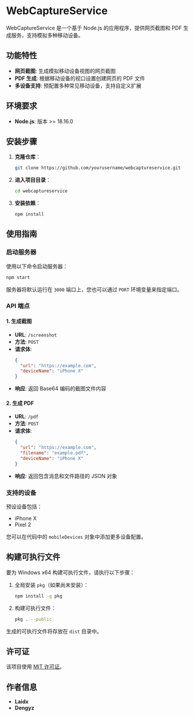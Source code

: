 
# WebCaptureService

WebCaptureService 是一个基于 Node.js 的应用程序，提供网页截图和 PDF 生成服务，支持模拟多种移动设备。

## 功能特性

- **网页截图**: 生成模拟移动设备视图的网页截图
- **PDF 生成**: 根据移动设备的视口设置创建网页的 PDF 文件
- **多设备支持**: 预配置多种常见移动设备，支持自定义扩展

## 环境要求

- **Node.js**: 版本 >= 18.16.0

## 安装步骤

1. **克隆仓库**：
   ```bash
   git clone https://github.com/yourusername/webcaptureservice.git
   ```

2. **进入项目目录**：
   ```bash
   cd webcaptureservice
   ```

3. **安装依赖**：
   ```bash
   npm install
   ```

## 使用指南

### 启动服务器

使用以下命令启动服务器：
```bash
npm start
```
服务器将默认运行在 `3000` 端口上，您也可以通过 `PORT` 环境变量来指定端口。

### API 端点

#### 1. 生成截图

- **URL**: `/screenshot`
- **方法**: `POST`
- **请求体**:
  ```json
  {
    "url": "https://example.com",
    "deviceName": "iPhone X"
  }
  ```
- **响应**: 返回 Base64 编码的截图文件内容

#### 2. 生成 PDF

- **URL**: `/pdf`
- **方法**: `POST`
- **请求体**:
  ```json
  {
    "url": "https://example.com",
    "filename": "example.pdf",
    "deviceName": "iPhone X"
  }
  ```
- **响应**: 返回包含消息和文件路径的 JSON 对象

### 支持的设备

预设设备包括：
- iPhone X
- Pixel 2

您可以在代码中的 `mobileDevices` 对象中添加更多设备配置。

## 构建可执行文件

要为 Windows x64 构建可执行文件，请执行以下步骤：

1. 全局安装 `pkg`（如果尚未安装）：
   ```bash
   npm install -g pkg
   ```

2. 构建可执行文件：
   ```bash
   pkg . --public
   ```

生成的可执行文件将存放在 `dist` 目录中。

## 许可证

该项目使用 [MIT 许可证](LICENSE)。

## 作者信息

- **Laidx**
- **Dengyz**
